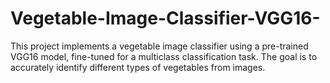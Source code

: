 # Vegetable-Image-Classifier-VGG16-
This project implements a vegetable image classifier using a pre-trained VGG16 model, fine-tuned for a multiclass classification task. The goal is to accurately identify different types of vegetables from images.
